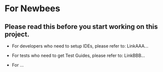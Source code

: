 # For Newbees

## Please read this before you start working on this project.

* For developers who need to setup IDEs, please refer to: LinkAAA...

* For tests who need to get Test Guides, please refer to: LinkBBB...

* For ...
